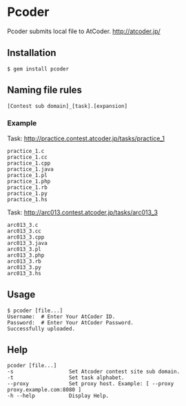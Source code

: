 # Pcoder

Pcoder submits local file to AtCoder.
http://atcoder.jp/

## Installation

    $ gem install pcoder

## Naming file rules

    [Contest sub domain]_[task].[expansion]

### Example

Task: http://practice.contest.atcoder.jp/tasks/practice_1

    practice_1.c
    practice_1.cc
    practice_1.cpp
    practice_1.java
    practice_1.pl
    practice_1.php
    practice_1.rb
    practice_1.py
    practice_1.hs

Task: http://arc013.contest.atcoder.jp/tasks/arc013_3

    arc013_3.c
    arc013_3.cc
    arc013_3.cpp
    arc013_3.java
    arc013_3.pl
    arc013_3.php
    arc013_3.rb
    arc013_3.py
    arc013_3.hs

## Usage

    $ pcoder [file...]
    Username:  # Enter Your AtCoder ID.
    Password:  # Enter Your AtCoder Password.
    Successfully uploaded.

## Help

    pcoder [file...]
    -s                  Set Atcoder contest site sub domain.
    -t                  Set task alphabet.
    --proxy             Set proxy host. Example: [ --proxy proxy.example.com:8080 ]
    -h --help           Display Help.
